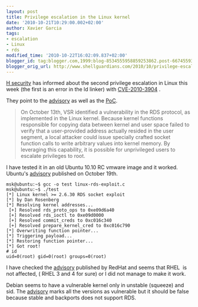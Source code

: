 ```yaml
---
layout: post
title: Privilege escalation in the Linux kernel
date: '2010-10-21T10:29:00.002+02:00'
author: Xavier Garcia
tags:
- escalation
- Linux
- rds
modified_time: '2010-10-22T16:02:09.837+02:00'
blogger_id: tag:blogger.com,1999:blog-8534555958859253862.post-6674559362205839867
blogger_orig_url: http://www.shellguardians.com/2010/10/privilege-escalation-in-linux-kernel.html
---
```

[H security](http://www.h-online.com/security/news/item/Hole-in-Linux-kernel-provides-root-rights-1122180.html) has informed about the second privilege escalation in Linux this week (the first is an error in the ld linker) with [CVE-2010-3904](http://cve.mitre.org/cgi-bin/cvename.cgi?name=CVE-2010-3904) .  
  
They point to the [advisory](http://www.vsecurity.com/resources/advisory/20101019-1/) as well as the [PoC](http://www.vsecurity.com/download/tools/linux-rds-exploit.c).  
  

> On October 13th, VSR identified a vulnerability in the RDS protocol, as implemented in the Linux kernel. Because kernel functions responsible for copying data between kernel and user space failed to verify that a user-provided address actually resided in the user segment, a local attacker could issue specially crafted socket function calls to write arbitrary values into kernel memory. By leveraging this capability, it is possible for unprivileged users to escalate privileges to root. 

  
  
I have tested it in an old Ubuntu 10.10 RC vmware image and it worked.  
Ubuntu's [advisory](https://lists.ubuntu.com/archives/ubuntu-security-announce/2010-October/001181.html) published on October 19th.  
  
``` 
msk@ubuntu:~$ gcc -o test linux-rds-exploit.c  
msk@ubuntu:~$ ./test  
[*] Linux kernel >= 2.6.30 RDS socket exploit  
[*] by Dan Rosenberg  
[*] Resolving kernel addresses...  
 [+] Resolved rds_proto_ops to 0xe09d6a40  
 [+] Resolved rds_ioctl to 0xe09d0000  
 [+] Resolved commit_creds to 0xc016c340  
 [+] Resolved prepare_kernel_cred to 0xc016c790  
[*] Overwriting function pointer...  
[*] Triggering payload...  
[*] Restoring function pointer...  
[*] Got root!  
# id  
uid=0(root) gid=0(root) groups=0(root)  
``` 
  
I have checked the [advisory](https://www.redhat.com/security/data/cve/CVE-2010-3904.html) published by RedHat and seems that RHEL  is not affected, ( RHEL 3 and 4 for sure) or I did not manage to make it work.  
  
Debian seems to have a vulnerable kernel only in unstable (squeeze) and sid. The [advisory](http://security-tracker.debian.org/tracker/CVE-2010-3904) marks all the versions as vulnerable but it should be false because stable and backports does not support RDS.
